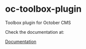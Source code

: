 # oc-toolbox-plugin
Toolbox plugin for October CMS

Check the documentation at:

[Documentation](https://wiki.kloos.support/7b64cff36c8b4b9d99078de04094925b)
